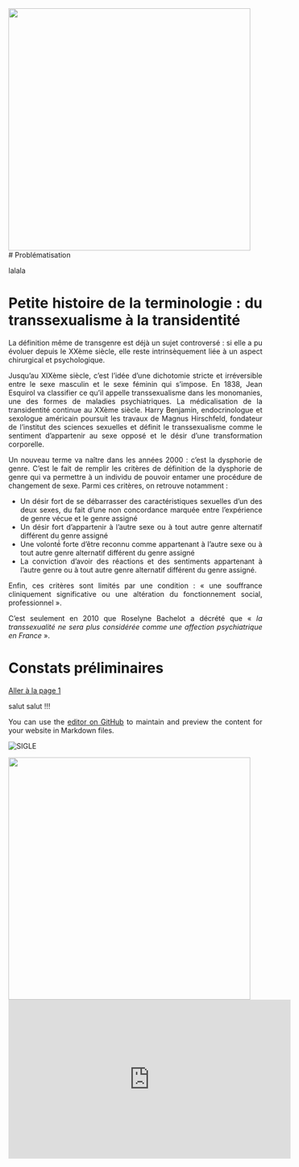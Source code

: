
<img src="https://s-media-cache-ak0.pinimg.com/736x/3e/b9/58/3eb9583251a4b67214353c42f773d26b.jpg" width="480" align="center">


<div align="justify"># Problématisation

lalala

# Petite histoire de la terminologie : du transsexualisme à la transidentité

La définition même de transgenre est déjà un sujet controversé : si elle a pu évoluer depuis le XXème siècle, elle reste intrinsèquement liée à un aspect chirurgical et psychologique. 

Jusqu’au XIXème siècle, c’est l’idée d’une dichotomie stricte et irréversible entre le sexe masculin et le sexe féminin qui s’impose. En 1838, Jean Esquirol va classifier ce qu’il appelle transsexualisme dans les monomanies, une des formes de maladies psychiatriques. La médicalisation de la transidentité continue au XXème siècle. Harry Benjamin, endocrinologue et sexologue américain poursuit les travaux de Magnus Hirschfeld, fondateur de l’institut des sciences sexuelles et définit le transsexualisme comme le sentiment d’appartenir au sexe opposé et le désir d’une transformation corporelle. 

Un nouveau terme va naître dans les années 2000 : c’est la dysphorie de genre. C’est le fait de remplir les critères de définition de la dysphorie de genre qui va permettre à un individu de pouvoir entamer une procédure de changement de sexe. Parmi ces critères, on retrouve notamment :

-	Un désir fort de se débarrasser des caractéristiques sexuelles d’un des deux sexes, du fait d’une non concordance marquée entre l’expérience de genre vécue et le genre assigné
-	Un désir fort d’appartenir à l’autre sexe ou à tout autre genre alternatif différent du genre assigné
-	Une volonté́ forte d’être reconnu comme appartenant à l’autre sexe ou à tout autre genre alternatif différent du genre assigné
-	La conviction d’avoir des réactions et des sentiments appartenant à l’autre genre ou à tout autre genre alternatif différent du genre assigné.

Enfin, ces critères sont limités par une condition : « une souffrance cliniquement significative ou une altération du fonctionnement social, professionnel ».

C’est seulement en 2010 que Roselyne Bachelot a décrété que « *la transsexualité ne sera plus considérée comme une affection psychiatrique en France* ».

# Constats préliminaires

[Aller à la page 1](https://controverses.github.io/transidentite/page1)

salut salut !!!

You can use the [editor on GitHub](https://github.com/controverses/transidentite/edit/master/index.md) to maintain and preview the content for your website in Markdown files.</div>

![SIGLE](http://www.txy.fr/wp-content/uploads/2013/03/Logo-T.jpg)


<img src="http://www.txy.fr/wp-content/uploads/2013/03/Logo-T.jpg" width="480">

<iframe width="560" height="315" src="https://www.youtube.com/embed/Ny1-Iswbc90" frameborder="0" allowfullscreen></iframe>

